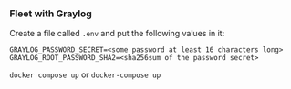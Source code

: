 ### Fleet with Graylog

Create a file called `.env` and put the following values in it:

```
GRAYLOG_PASSWORD_SECRET=<some password at least 16 characters long>
GRAYLOG_ROOT_PASSWORD_SHA2=<sha256sum of the password secret>
```

`docker compose up` or `docker-compose up`